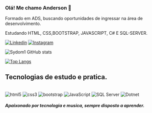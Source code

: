 ### Olá! Me chamo Anderson 👋

Formado em ADS, buscando oportunidades de ingressar na área de desenvolvimento.

Estudando HTML, CSS,BOOTSTRAP, JAVASCRIPT, C# E SQL-SERVER.

[![Linkedin](https://img.shields.io/badge/LinkedIn-0077B5?style=for-the-badge&logo=linkedin&logoColor=white)](https://www.linkedin.com/in/anderson-ara%C3%BAjo-b00538220/) [![Instagram](https://img.shields.io/badge/Instagram-E4405F?style=for-the-badge&logo=instagram&logoColor=white)](https://www.instagram.com/andersonteclasoficial/?next=%2F) 




![Sydom1 GitHub stats](https://github-readme-stats.vercel.app/api?username=sydom1&show_icons=true&theme=synthwave)

[![Top Langs](https://github-readme-stats.vercel.app/api/top-langs/?username=sydom1)](https://github.com/sydom1/github-readme-stats)

## Tecnologias de estudo e pratica.

<div style="display: inline_blok"> <br/>
  <img align="center" alt="html5" src="https://img.shields.io/badge/HTML5-E34F26?style=for-the-badge&logo=html5&logoColor=white" />
  <img align="center" alt="css3" src="https://img.shields.io/badge/CSS3-1572B6?style=for-the-badge&logo=css3&logoColor=white" />
  <img align="center" alt="bootstrap" src="https://img.shields.io/badge/Bootstrap-563d7c?style=for-the-badge&logo=bootstrap&logoColor=white">
  <img align="center" alt="JavaScript" src="https://img.shields.io/badge/JavaScript-323330?style=for-the-badge&logo=javascript&logoColor=F7DF1E" />
  <img align="center" alt="SQL Server" src="https://img.shields.io/badge/Microsoft_SQL_Server-CC2927?style=for-the-badge&logo=microsoft-sql-server&logoColor=white" />
  <img align="center" alt="Dotnet" src="https://img.shields.io/badge/.NET-5C2D91?style=for-the-badge&logo=.net&logoColor=white" />
  
</div>

##### Apaixonado por tecnologia e musica, sempre disposto a aprender.


